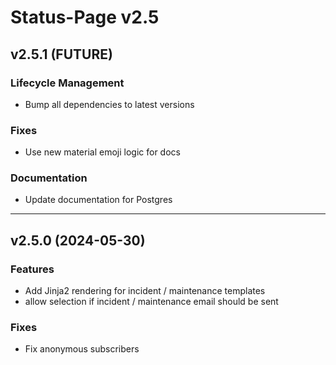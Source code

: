 # Status-Page v2.5

## v2.5.1 (FUTURE)

### Lifecycle Management
* Bump all dependencies to latest versions

### Fixes
* Use new material emoji logic for docs

### Documentation
* Update documentation for Postgres

---

## v2.5.0 (2024-05-30)

### Features
* Add Jinja2 rendering for incident / maintenance templates
* allow selection if incident / maintenance email should be sent

### Fixes
* Fix anonymous subscribers
